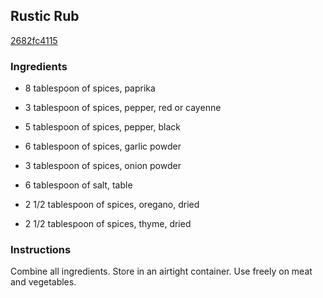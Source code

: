 ## Rustic Rub

[2682fc4115](http://www.food.com/recipe/rustic-rub-325861)

### Ingredients

 - 8 tablespoon of spices, paprika

 - 3 tablespoon of spices, pepper, red or cayenne

 - 5 tablespoon of spices, pepper, black

 - 6 tablespoon of spices, garlic powder

 - 3 tablespoon of spices, onion powder

 - 6 tablespoon of salt, table

 - 2 1/2 tablespoon of spices, oregano, dried

 - 2 1/2 tablespoon of spices, thyme, dried

### Instructions

Combine all ingredients. Store in an airtight container. Use freely on meat and vegetables.